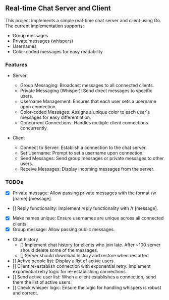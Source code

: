 ## Real-time Chat Server and Client

This project implements a simple real-time chat server and client using Go. The current implementation supports:

- Group messages
- Private messages (whispers)
- Usernames
- Color-coded messages for easy readability

### Features

- Server

  - Group Messaging: Broadcast messages to all connected clients.
  - Private Messaging (Whisper): Send direct messages to specific users.
  - Username Management: Ensures that each user sets a username upon connection.
  - Color-coded Messages: Assigns a unique color to each user's messages for easy differentiation.
  - Concurrent Connections: Handles multiple client connections concurrently.

- Client

  - Connect to Server: Establish a connection to the chat server.
  - Set Username: Prompt to set a username upon connection.
  - Send Messages: Send group messages or private messages to other users.
  - Receive Messages: Display incoming messages from the server.

### TODOs

- [x] Private message: Allow passing private messages with the format /w [name] [message].
- [] Reply functionality: Implement reply functionality with /r [message].
- [x] Make names unique: Ensure usernames are unique across all connected clients.
- [x] Group message: Allow passing public messages.
- Chat history
  - [] Implement chat history for clients who join late. After ~100 server should delete some of the messages.
  - [] Server should download history and restore when restarted
- [] Active people list: Display a list of active users.
- [] Client re-establish connection with exponential retry: Implement exponential retry logic for re-establishing connections.
- [] Send active user list: When a client establishes a connection, send them the list of active users.
- [] Check whisper logic: Ensure the logic for handling whispers is robust and correct.
